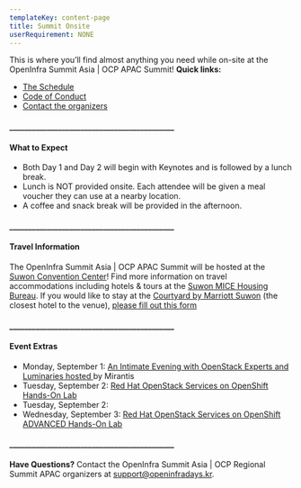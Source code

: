 ```yaml
---
templateKey: content-page
title: Summit Onsite
userRequirement: NONE
---
```

This is where you’ll find almost anything you need while on-site at the OpenInfra Summit Asia | OCP APAC Summit!
**Quick links:**
* [The Schedule](https://2024.openinfraasia.org/a/schedule)
* [Code of Conduct](https://openinfra.dev/legal/code-of-conduct)
* [Contact the organizers](mailto:support@openinfradays.kr)
#### \_\_\_\_\_\_\_\_\_\_\_\_\_\_\_\_\_\_\_\_\_\_\_\_\_\_\_\_\_\_\_\_\_\_\_\_\_\_\_\_\_\_\_\_
#### What to Expect
* Both Day 1 and Day 2 will begin with Keynotes and is followed by a lunch break.
* Lunch is NOT provided onsite. Each attendee will be given a meal voucher they can use at a nearby location.
* A coffee and snack break will be provided in the afternoon.
#### \_\_\_\_\_\_\_\_\_\_\_\_\_\_\_\_\_\_\_\_\_\_\_\_\_\_\_\_\_\_\_\_\_\_\_\_\_\_\_\_\_\_\_\_
#### Travel Information
The OpenInfra Summit Asia | OCP APAC Summit will be hosted at the [Suwon Convention Center](https://www.scc.or.kr/site-map/)!
Find more information on travel accommodations including hotels & tours at the [Suwon MICE Housing Bureau](https://openinfra2024.mice.link/).
If you would like to stay at the [Courtyard by Marriott Suwon](https://maps.app.goo.gl/tqSMpNBViyCRrfeLA) (the closest hotel to the venue), [please fill out this form](https://openinfrafoundation.formstack.com/forms/courtyard_suwon_hotel)[](https://openinfrafoundation.formstack.com/forms/courtyard_suwon_hotel)
#### \_\_\_\_\_\_\_\_\_\_\_\_\_\_\_\_\_\_\_\_\_\_\_\_\_\_\_\_\_\_\_\_\_\_\_\_\_\_\_\_\_\_\_\_
#### Event Extras
* Monday, September 1: [An Intimate Evening with OpenStack Experts and Luminaries hosted ](https://www.mirantis.com/resources/openinfra-summit-panel/)by Mirantis
* Tuesday, September 2: [Red Hat OpenStack Services on OpenShift Hands-On Lab](https://2024.openinfraasia.org/a/schedule#view=calendar&title=Red%20Hat%20OpenStack%20Services%20on%20OpenShift%20Hands-On%20Lab)
* Tuesday, September 2:
* Wednesday, September 3: [Red Hat OpenStack Services on OpenShift ADVANCED Hands-On Lab](https://2024.openinfraasia.org/a/schedule#view=calendar&title=Red%20Hat%20OpenStack%20Services%20on%20OpenShift%20ADVANCED%20Hands-On%20Lab)
#### \_\_\_\_\_\_\_\_\_\_\_\_\_\_\_\_\_\_\_\_\_\_\_\_\_\_\_\_\_\_\_\_\_\_\_\_\_\_\_\_\_\_\_\_
**Have Questions?** Contact the OpenInfra Summit Asia | OCP Regional Summit APAC organizers at [support@openinfradays.kr](mailto:support@openinfradays.kr).
